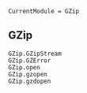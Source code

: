 ```@meta
CurrentModule = GZip
```

GZip
----

```@docs
GZip.GZipStream
GZip.GZError
GZip.open
GZip.gzopen
GZip.gzdopen
```
